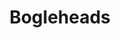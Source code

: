 ---
title: Bogleheads
crosslinks:
- personalfinance
- UKPersonalFinance
- portfolios
- eupersonalfinance
- options
---